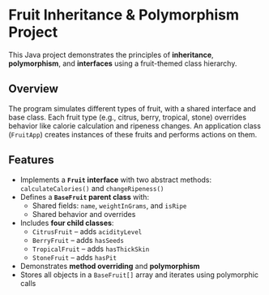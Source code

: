 # Fruit Inheritance & Polymorphism Project

This Java project demonstrates the principles of **inheritance**, **polymorphism**, and **interfaces** using a fruit-themed class hierarchy.

## Overview

The program simulates different types of fruit, with a shared interface and base class. Each fruit type (e.g., citrus, berry, tropical, stone) overrides behavior like calorie calculation and ripeness changes. An application class (`FruitApp`) creates instances of these fruits and performs actions on them.

## Features

- Implements a **`Fruit` interface** with two abstract methods: `calculateCalories()` and `changeRipeness()`
- Defines a **`BaseFruit` parent class** with:
  - Shared fields: `name`, `weightInGrams`, and `isRipe`
  - Shared behavior and overrides
- Includes **four child classes**:
  - `CitrusFruit` – adds `acidityLevel`
  - `BerryFruit` – adds `hasSeeds`
  - `TropicalFruit` – adds `hasThickSkin`
  - `StoneFruit` – adds `hasPit`
- Demonstrates **method overriding** and **polymorphism**
- Stores all objects in a `BaseFruit[]` array and iterates using polymorphic calls
